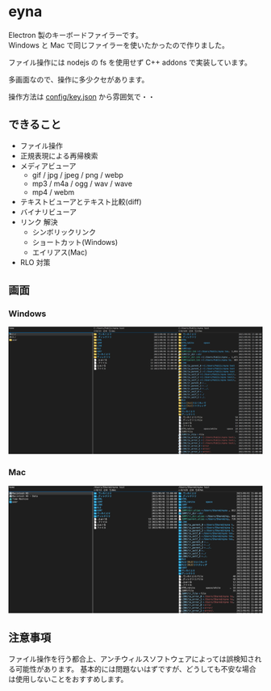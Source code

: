 # eyna

Electron 製のキーボードファイラーです。  
Windows と Mac で同じファイラーを使いたかったので作りました。

ファイル操作には nodejs の fs を使用せず C++ addons で実装しています。

多画面なので、操作に多少クセがあります。

操作方法は [config/key.json](config/key.json) から雰囲気で・・

## できること

- ファイル操作
- 正規表現による再帰検索
- メディアビューア
  - gif / jpg / jpeg / png / webp
  - mp3 / m4a / ogg / wav / wave
  - mp4 / webm
- テキストビューアとテキスト比較(diff)
- バイナリビューア
- リンク 解決
  - シンボリックリンク
  - ショートカット(Windows)
  - エイリアス(Mac)
- RLO 対策

## 画面

### Windows

![](docs/img/0.0.28-win.png)

### Mac

![](docs/img/0.0.28-mac.png)

## 注意事項

ファイル操作を行う都合上、アンチウィルスソフトウェアによっては誤検知される可能性があります。
基本的には問題ないはずですが、どうしても不安な場合は使用しないことをおすすめします。
